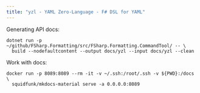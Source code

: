 ```yaml
---
title: "yzl - YAML Zero-Language - F# DSL for YAML"
---
```


Generating API docs:

```
dotnet run -p ~/github/FSharp.Formatting/src/FSharp.Formatting.CommandTool/ -- \ 
  build --nodefaultcontent --output docs/yzl --input docs/yzl --clean
```

Work with docs:
```
docker run -p 8089:8089 --rm -it -v ~/.ssh:/root/.ssh -v ${PWD}:/docs \
  squidfunk/mkdocs-material serve -a 0.0.0.0:8089
```